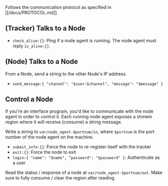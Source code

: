 Follows the communication protocol as specified in [[/docs/PROTOCOL.md]].

## (Tracker) Talks to a Node

- `check_alive:{}`: Ping if a node agent is running. The node agent must reply `is_alive:{}`.

## (Node) Talks to a Node

From a Node, send a string to the other Node's IP address.

- `send_message:{ "channel": "$user:$channel", "message": "$message" }`

## Control a Node

If you're an interface program, you'd like to communicate with the node agent in order to control it. Each running node agent exposes a shmem region where it will receive (consume) a string message.

Write a string to `var/node_agent-$portnum/in`, where `$portnum` is the port number of the node agent on the machine.

- `submit_info:{}`: Force the node to re-register itself with the tracker
- `exit:{}`: Force the node to exit
- `login:{ "name": "$name", "password": "$password" }`: Authenticate as a user

Read the status / response of a node at `var/node_agent-$portnum/out`. Make sure to fully consume / clear the region after reading.
